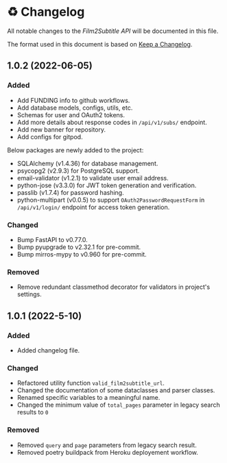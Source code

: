 # ♻️ Changelog

All notable changes to the _Film2Subtitle API_ will be documented in this file.

The format used in this document is based on [Keep a Changelog](https://keepachangelog.com/en/1.0.0/).

## 1.0.2 (2022-06-05)

### Added

- Add FUNDING info to github workflows.
- Add database models, configs, utils, etc.
- Schemas for user and OAuth2 tokens.
- Add more details about response codes in `/api/v1/subs/` endpoint.
- Add new banner for repository.
- Add configs for gitpod.

Below packages are newly added to the project:

- SQLAlchemy (v1.4.36) for database management.
- psycopg2 (v2.9.3) for PostgreSQL support.
- email-validator (v1.2.1) to validate user email address.
- python-jose (v3.3.0) for JWT token generation and verification.
- passlib (v1.7.4) for password hashing.
- python-multipart (v0.0.5) to support `OAuth2PasswordRequestForm` in `/api/v1/login/` endpoint for access token generation.

### Changed

- Bump FastAPI to v0.77.0.
- Bump pyupgrade to v2.32.1 for pre-commit.
- Bump mirros-mypy to v0.960 for pre-commit.

### Removed

- Remove redundant classmethod decorator for validators in project's settings.

## 1.0.1 (2022-5-10)

### Added

- Added changelog file.

### Changed

- Refactored utility function `valid_film2subtitle_url`.
- Changed the documentation of some dataclasses and parser classes.
- Renamed specific variables to a meaningful name.
- Changed the minimum value of `total_pages` parameter in legacy search results to `0`

### Removed

- Removed `query` and `page` parameters from legacy search result.
- Removed poetry buildpack from Heroku deployement workflow.

